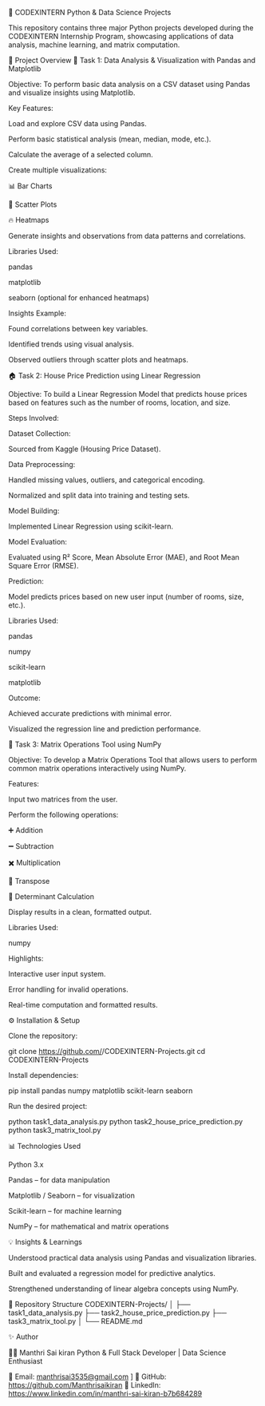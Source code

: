 🧠 CODEXINTERN Python & Data Science Projects

This repository contains three major Python projects developed during the CODEXINTERN Internship Program, showcasing applications of data analysis, machine learning, and matrix computation.

📘 Project Overview
🧩 Task 1: Data Analysis & Visualization with Pandas and Matplotlib

Objective:
To perform basic data analysis on a CSV dataset using Pandas and visualize insights using Matplotlib.

Key Features:

Load and explore CSV data using Pandas.

Perform basic statistical analysis (mean, median, mode, etc.).

Calculate the average of a selected column.

Create multiple visualizations:

📊 Bar Charts

🔵 Scatter Plots

🔥 Heatmaps

Generate insights and observations from data patterns and correlations.

Libraries Used:

pandas

matplotlib

seaborn (optional for enhanced heatmaps)

Insights Example:

Found correlations between key variables.

Identified trends using visual analysis.

Observed outliers through scatter plots and heatmaps.

🏠 Task 2: House Price Prediction using Linear Regression

Objective:
To build a Linear Regression Model that predicts house prices based on features such as the number of rooms, location, and size.

Steps Involved:

Dataset Collection:

Sourced from Kaggle (Housing Price Dataset).

Data Preprocessing:

Handled missing values, outliers, and categorical encoding.

Normalized and split data into training and testing sets.

Model Building:

Implemented Linear Regression using scikit-learn.

Model Evaluation:

Evaluated using R² Score, Mean Absolute Error (MAE), and Root Mean Square Error (RMSE).

Prediction:

Model predicts prices based on new user input (number of rooms, size, etc.).

Libraries Used:

pandas

numpy

scikit-learn

matplotlib

Outcome:

Achieved accurate predictions with minimal error.

Visualized the regression line and prediction performance.

🔢 Task 3: Matrix Operations Tool using NumPy

Objective:
To develop a Matrix Operations Tool that allows users to perform common matrix operations interactively using NumPy.

Features:

Input two matrices from the user.

Perform the following operations:

➕ Addition

➖ Subtraction

✖️ Multiplication

🔁 Transpose

📐 Determinant Calculation

Display results in a clean, formatted output.

Libraries Used:

numpy

Highlights:

Interactive user input system.

Error handling for invalid operations.

Real-time computation and formatted results.

⚙️ Installation & Setup

Clone the repository:

git clone https://github.com/<your-username>/CODEXINTERN-Projects.git
cd CODEXINTERN-Projects


Install dependencies:

pip install pandas numpy matplotlib scikit-learn seaborn


Run the desired project:

python task1_data_analysis.py
python task2_house_price_prediction.py
python task3_matrix_tool.py

📊 Technologies Used

Python 3.x

Pandas – for data manipulation

Matplotlib / Seaborn – for visualization

Scikit-learn – for machine learning

NumPy – for mathematical and matrix operations

💡 Insights & Learnings

Understood practical data analysis using Pandas and visualization libraries.

Built and evaluated a regression model for predictive analytics.

Strengthened understanding of linear algebra concepts using NumPy.

📁 Repository Structure
CODEXINTERN-Projects/
│
├── task1_data_analysis.py
├── task2_house_price_prediction.py
├── task3_matrix_tool.py
│
└── README.md

✨ Author

👨‍💻 Manthri Sai kiran
Python & Full Stack Developer | Data Science Enthusiast

📧 Email: manthrisai3535@gmail.com
]
🔗 GitHub: https://github.com/Manthrisaikiran
🔗 LinkedIn: https://www.linkedin.com/in/manthri-sai-kiran-b7b684289
